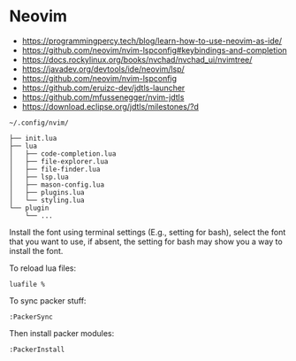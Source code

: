 # Neovim

- https://programmingpercy.tech/blog/learn-how-to-use-neovim-as-ide/
- https://github.com/neovim/nvim-lspconfig#keybindings-and-completion
- https://docs.rockylinux.org/books/nvchad/nvchad_ui/nvimtree/
- https://javadev.org/devtools/ide/neovim/lsp/
- https://github.com/neovim/nvim-lspconfig
- https://github.com/eruizc-dev/jdtls-launcher
- https://github.com/mfussenegger/nvim-jdtls
- https://download.eclipse.org/jdtls/milestones/?d

```
~/.config/nvim/

├── init.lua
├── lua
│   ├── code-completion.lua
│   ├── file-explorer.lua
│   ├── file-finder.lua
│   ├── lsp.lua
│   ├── mason-config.lua
│   ├── plugins.lua
│   └── styling.lua
└── plugin
    └── ... 
```

Install the font using terminal settings (E.g., setting for bash), select the font that you want to use, if absent, the setting for bash may show you a way to install the font.

To reload lua files:

```
luafile %
```

To sync packer stuff:

```
:PackerSync
```

Then install packer modules:

```
:PackerInstall
```


